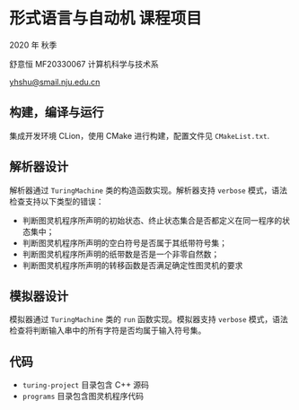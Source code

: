 # 形式语言与自动机 课程项目

2020 年 秋季

舒意恒 MF20330067 计算机科学与技术系

yhshu@smail.nju.edu.cn

## 构建，编译与运行

集成开发环境 CLion，使用 CMake 进行构建，配置文件见 `CMakeList.txt`.

## 解析器设计

解析器通过 `TuringMachine` 类的构造函数实现。解析器支持 `verbose` 模式，语法检查支持以下类型的错误：


- 判断图灵机程序所声明的初始状态、终止状态集合是否都定义在同一程序的状态集中；
- 判断图灵机程序所声明的空白符号是否属于其纸带符号集；
- 判断图灵机程序所声明的纸带数是否是一个非零自然数；
- 判断图灵机程序所声明的转移函数是否满足确定性图灵机的要求

## 模拟器设计

模拟器通过 `TuringMachine` 类的 `run` 函数实现。模拟器支持 `verbose` 模式，语法检查将判断输入串中的所有字符是否均属于输入符号集。


## 代码

- `turing-project` 目录包含 C++ 源码
- `programs` 目录包含图灵机程序代码


